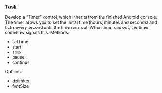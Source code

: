 ### Task
Develop a "Timer" control, which inherits from the finished Android console.
  The timer allows you to set the initial time (hours, minutes and seconds) and ticks every second until the time runs out.
  When time runs out, the timer somehow signals this.
  Methods:
  - setTime
  - start
  - stop
  - pause
  - continue

  Options:
  - delimiter
  - fontSize
